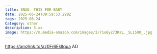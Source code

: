 ```yaml
---
title: SNAG  THIS FOR BABY
date: 2025-06-24T09:59:53.298Z
tags: 2025-06-24
Category: other
description: 5.xx
image: https://m.media-amazon.com/images/I/71u6yZ73KaL._SL1500_.jpg
---
```

https://amzlink.to/az0Fr6Ekllqua
AD